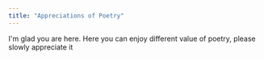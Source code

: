 ```yaml
---
title: "Appreciations of Poetry"
---
```


I'm glad you are here. Here you can enjoy different value of poetry, please slowly appreciate it
